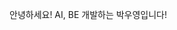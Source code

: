 안녕하세요! AI, BE 개발하는 박우영입니다!

<!--
![P-uyoung's GitHub stats](https://github-readme-stats.vercel.app/api?username=P-uyoung&show_icons=true)
-->

<!--
## :mailbox_with_mail: Contacts & Blog
<p>
  <a href="mailto:uyoung@snu.ac.kr" target="_blank"><img src="https://img.shields.io/badge/email-EA4335?style=flat-square&logo=Gmail&logoColor=white"/></a>
   <a href="https://p-uyoung.github.io" target="_blank"><img src="https://img.shields.io/badge/Tech%20Blog-blue?style=flat&logoColor=white)"/></a>
</p>
-->
